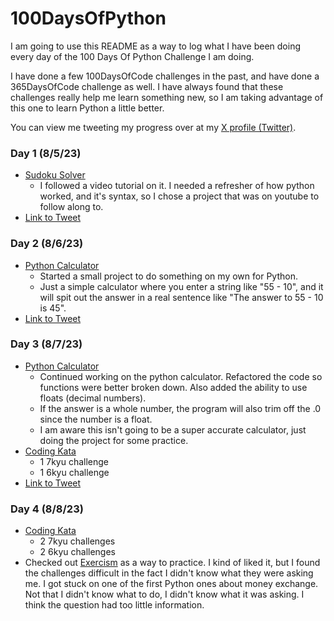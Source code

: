 # 100DaysOfPython
I am going to use this README as a way to log what I have been doing every day of the 100 Days Of Python Challenge I am doing.

I have done a few 100DaysOfCode challenges in the past, and have done a 365DaysOfCode challenge as well. I have always found that these challenges really help me learn something new, so I am taking advantage of this one to learn Python a little better.

You can view me tweeting my progress over at my [X profile (Twitter)](https://twitter.com/russintech).

### Day 1 (8/5/23)
- [Sudoku Solver](https://github.com/rperry99/Sudoku-Solver-Python)
    - I followed a video tutorial on it. I needed a refresher of how python worked, and it's syntax, so I chose a project that was on youtube to follow along to.
- [Link to Tweet](https://twitter.com/russintech/status/1687944076228718593?s=20)

### Day 2 (8/6/23)
- [Python Calculator](https://github.com/rperry99/Python-Calculator)
    - Started a small project to do something on my own for Python.
    - Just a simple calculator where you enter a string like "55 - 10", and it will spit out the answer in a real sentence like "The answer to 55 - 10 is 45".
- [Link to Tweet](https://twitter.com/russintech/status/1688307737183076352?s=20)

### Day 3 (8/7/23)
- [Python Calculator](https://github.com/rperry99/Python-Calculator)
    - Continued working on the python calculator. Refactored the code so functions were better broken down. Also added the ability to use floats (decimal numbers).
    - If the answer is a whole number, the program will also trim off the .0 since the number is a float.
    - I am aware this isn't going to be a super accurate calculator, just doing the project for some practice.
- [Coding Kata](https://www.codewars.com/users/russintech)
    - 1 7kyu challenge
    - 1 6kyu challenge
- [Link to Tweet](https://twitter.com/russintech/status/1688644440607313920?s=20)

### Day 4 (8/8/23)
- [Coding Kata](https://www.codewars.com/users/russintech)
    - 2 7kyu challenges
    - 2 6kyu challenges
- Checked out [Exercism](https://exercism.org/) as a way to practice. I kind of liked it, but I found the challenges difficult in the fact I didn't know what they were asking me. I got stuck on one of the first Python ones about money exchange. Not that I didn't know what to do, I didn't know what it was asking. I think the question had too little information.

